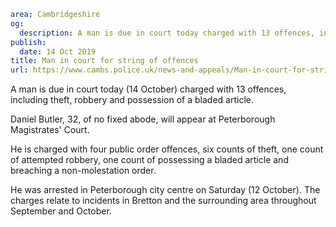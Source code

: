 ```yaml
area: Cambridgeshire
og:
  description: A man is due in court today charged with 13 offences, including theft, robbery and possession of a bladed article.
publish:
  date: 14 Oct 2019
title: Man in court for string of offences
url: https://www.cambs.police.uk/news-and-appeals/Man-in-court-for-string-of-offences
```

A man is due in court today (14 October) charged with 13 offences, including theft, robbery and possession of a bladed article.

Daniel Butler, 32, of no fixed abode, will appear at Peterborough Magistrates' Court.

He is charged with four public order offences, six counts of theft, one count of attempted robbery, one count of possessing a bladed article and breaching a non-molestation order.

He was arrested in Peterborough city centre on Saturday (12 October). The charges relate to incidents in Bretton and the surrounding area throughout September and October.
